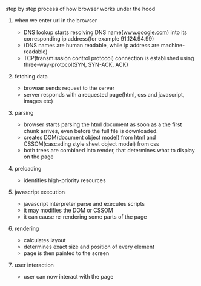 step by step process of how browser works under the hood

1. when we enter url in the browser
    - DNS lookup starts resolving DNS name(www.google.com) into its corresponding ip address(for example 91.124.94.99)
    - (DNS names are human readable, while ip address are machine-readable)
    - TCP(transmisssion control protocol) connection is established using three-way-protocol(SYN, SYN-ACK, ACK)

2. fetching data
    - browser sends request to the server
    - server responds with a requested page(html, css and javascript, images etc)

3. parsing
    - browser starts parsing the html document as soon as a the first chunk arrives, even before the full file is downloaded.
    - creates DOM(document object model) from html and CSSOM(cascading style sheet object model) from css
    - both trees are combined into render, that determines what to display on the page

4. preloading
    - identifies high-priority resources

5. javascript execution
    - javascript interpreter parse and executes scripts
    - it may modifies the DOM or CSSOM
    - it can cause re-rendering some parts of the page

6. rendering
    - calculates layout
    - determines exact size and position of every element
    - page is then painted to the screen

7. user interaction
    - user can now interact with the page